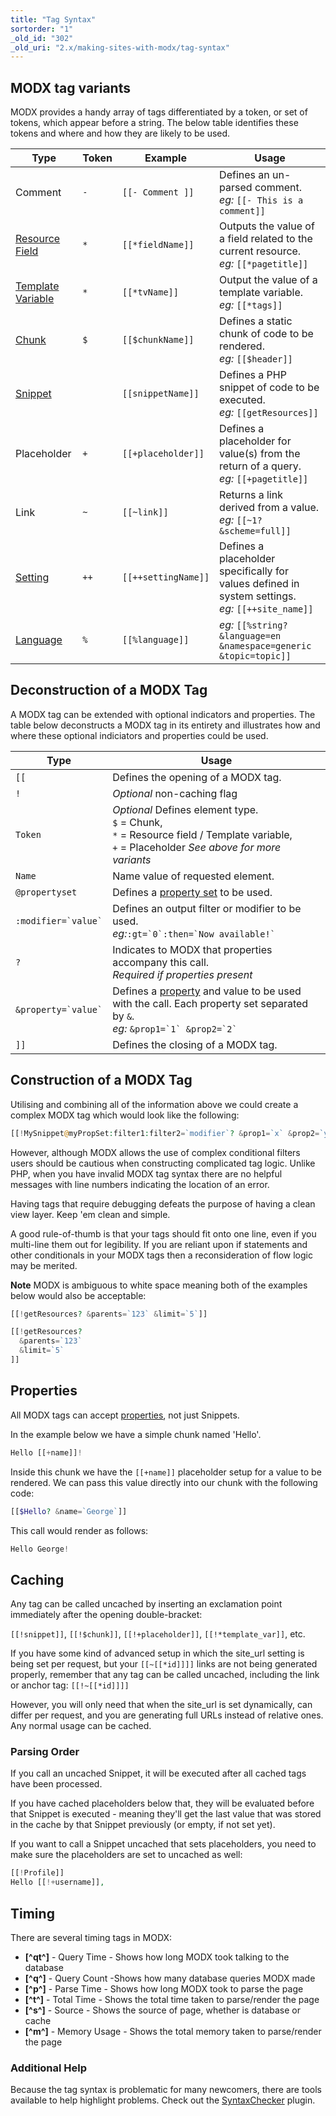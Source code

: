 ```yaml
---
title: "Tag Syntax"
sortorder: "1"
_old_id: "302"
_old_uri: "2.x/making-sites-with-modx/tag-syntax"
---
```


## MODX tag variants

MODX provides a handy array of tags differentiated by a token, or set of tokens, which appear before a string. The below table identifies these tokens and where and how they are likely to be used.

| Type                                                            | Token | Example             | Usage                                                                                                |
| --------------------------------------------------------------- | ----- | ------------------- | ---------------------------------------------------------------------------------------------------- |
| Comment                                                         | `-`   | `[[- Comment ]]`    | Defines an un-parsed comment.<br>*eg:* `[[- This is a comment]]`                                     |
| [Resource Field](building-sites/tag-syntax/common)              | `*`   | `[[*fieldName]]`    | Outputs the value of a field related to the current resource.<br>*eg:* `[[*pagetitle]]`              |
| [Template Variable](building-sites/elements/template-variables) | `*`   | `[[*tvName]]`       | Output the value of a template variable.<br>*eg:* `[[*tags]]`                                        |
| [Chunk](building-sites/elements/chunks)                         | `$`   | `[[$chunkName]]`    | Defines a static chunk of code to be rendered.<br>*eg:* `[[$header]]`                                |
| [Snippet](building-sites/elements/snippets)                     |       | `[[snippetName]]`   | Defines a PHP snippet of code to be executed.<br>*eg:* `[[getResources]]`                            |
| Placeholder                                                     | `+`   | `[[+placeholder]]`  | Defines a placeholder for value(s) from the return of a query.<br>*eg:* `[[+pagetitle]]`             |
| Link                                                            | `~`   | `[[~link]]`         | Returns a link derived from a value.<br>*eg:* `[[~1? &scheme=full]]`                                 |
| [Setting](building-sites/settings)                              | `++`  | `[[++settingName]]` | Defines a placeholder specifically for values defined in system settings.<br>*eg:* `[[++site_name]]` |
| [Language](extending-modx/internationalization)                 | `%`   | `[[%language]]`     | *eg:* `[[%string? &language=en &namespace=generic &topic=topic]]`                                    |

## Deconstruction of a MODX Tag

A MODX tag can be extended with optional indicators and properties. The table below deconstructs a MODX tag in its entirety and illustrates how and where these optional indiciators and properties could be used.

| Type                      | Usage                                                                                                                                                                            |
| ------------------------- | -------------------------------------------------------------------------------------------------------------------------------------------------------------------------------- |
| `[[`                      | Defines the opening of a MODX tag.                                                                                                                                               |
| `!`                       | *Optional* non-caching flag                                                                                                                                                      |
| `Token`                   | *Optional* Defines element type.<br>`$` = Chunk,<br>`*` = Resource field / Template variable,<br>`+` = Placeholder *See above for more variants*                                 |
| `Name`                    | Name value of requested element.                                                                                                                                                 |
| `@propertyset`            | Defines a [property set](building-sites/properties-and-property-sets) to be used.                                                                                                |
| ``` :modifier=`value` ``` | Defines an output filter or modifier to be used.<br>*eg:*```:gt=`0`:then=`Now available!` ```                                                                                    |
| `?`                       | Indicates to MODX that properties accompany this call.<br>*Required if properties present*                                                                                       |
| ``` &property=`value` ``` | Defines a [property](building-sites/properties-and-property-sets) and value to be used with the call. Each property set separated by `&`.<br>*eg:* ``` &prop1=`1` &prop2=`2` ``` |
| `]]`                      | Defines the closing of a MODX tag.                                                                                                                                               |

## Construction of a MODX Tag

Utilising and combining all of the information above we could create a complex MODX tag which would look like the following:

```php
[[!MySnippet@myPropSet:filter1:filter2=`modifier`? &prop1=`x` &prop2=`y`]]
```

However, although MODX allows the use of complex conditional filters users should be cautious when constructing complicated tag logic. Unlike PHP, when you have invalid MODX tag syntax there are no helpful messages with line numbers indicating the location of an error.

Having tags that require debugging defeats the purpose of having a clean view layer. Keep 'em clean and simple.

A good rule-of-thumb is that your tags should fit onto one line, even if you multi-line them out for legibility. If you are reliant upon if statements and other conditionals in your MODX tags then a reconsideration of flow logic may be merited.

**Note** MODX is ambiguous to white space meaning both of the examples below would also be acceptable:

```php
[[!getResources? &parents=`123` &limit=`5`]]

[[!getResources?
  &parents=`123`
  &limit=`5`
]]
```

## Properties

All MODX tags can accept [properties](building-sites/properties-and-property-sets), not just Snippets.

In the example below we have a simple chunk named 'Hello'.

``` php
Hello [[+name]]!
```

Inside this chunk we have the `[[+name]]` placeholder setup for a value to be rendered. We can pass this value directly into our chunk with the following code:

``` php
[[$Hello? &name=`George`]]
```

This call would render as follows:

``` php
Hello George!
```

## Caching

Any tag can be called uncached by inserting an exclamation point immediately after the opening double-bracket:

`[[!snippet]]`, `[[!$chunk]]`, `[[!+placeholder]]`, `[[!*template_var]]`, etc.

If you have some kind of advanced setup in which the site_url setting is being set per request, but your `[[~[[*id]]]]` links are not being generated properly, remember that any tag can be called uncached, including the link or anchor tag: `[[!~[[*id]]]]`

However, you will only need that when the site\_url is set dynamically, can differ per request, and you are generating full URLs instead of relative ones. Any normal usage can be cached.

### Parsing Order

If you call an uncached Snippet, it will be executed after all cached tags have been processed.

If you have cached placeholders below that, they will be evaluated before that Snippet is executed - meaning they'll get the last value that was stored in the cache by that Snippet previously (or empty, if not set yet).

If you want to call a Snippet uncached that sets placeholders, you need to make sure the placeholders are set to uncached as well:

``` php
[[!Profile]]
Hello [[!+username]],
```

## Timing

There are several timing tags in MODX:

- **\[^qt^\]** - Query Time - Shows how long MODX took talking to the database
- **\[^q^\]** - Query Count -Shows how many database queries MODX made
- **\[^p^\]** - Parse Time - Shows how long MODX took to parse the page
- **\[^t^\]** - Total Time - Shows the total time taken to parse/render the page
- **\[^s^\]** - Source - Shows the source of page, whether is database or cache
- **\[^m^\]** - Memory Usage - Shows the total memory taken to parse/render the page

### Additional Help

Because the tag syntax is problematic for many newcomers, there are tools available to help highlight problems. Check out the [SyntaxChecker](https://modx.com/extras/package/syntaxchecker) plugin.
